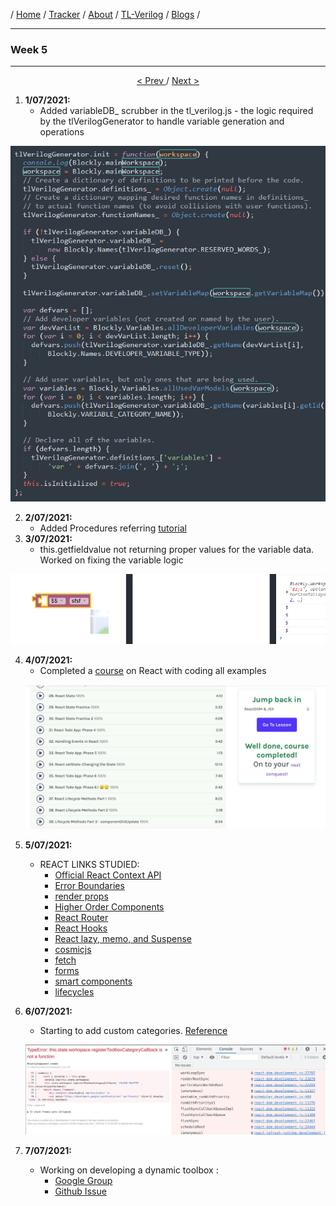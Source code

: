 / [Home](/index) / [Tracker](/gsoc-2021) / [About](pages/gsoc/about) / [TL-Verilog](pages/gsoc/TLV) / [Blogs](pages/blogs/gsoc-final-blog) /

---

### Week 5

---

<div align = "center">
    <a align = "left" href = "./wk4"> < Prev </a> 
      /
    <a  href = "./wk6"> Next > </a>  
  </div>


1. **1/07/2021:** 
   * Added variableDB_ scrubber in the tl_verilog.js - the logic required by the tlVerilogGenerator to handle variable generation and operations
  <p align="center">     
    <img src="../../images/tracker/image31.png"> 
  </p>
  
2. **2/07/2021:**
   * Added Procedures referring [tutorial](https://oucc.uk/index.php?action=content&id=47)
3. **3/07/2021:**
   * this.getfieldvalue not returning proper values for the variable data. Worked on fixing the variable logic
  <p align="center">     
    <img src="../../images/tracker/image45.png"> 
  </p>
  
4. **4/07/2021:**
   * Completed a [course](https://scrimba.com/learn/learnreact#) on React with coding all examples
   <p align="center">     
    <img src="../../images/tracker/image67.png"> 
  </p>  
  
5. **5/07/2021:**
   * REACT LINKS STUDIED:
      * [Official React Context API](https://reactjs.org/docs/context.html)
      * [Error Boundaries](https://reactjs.org/docs/error-boundaries.html)
      * [render props](https://reactjs.org/docs/render-props.html)
      * [Higher Order Components](https://reactjs.org/docs/higher-order-components.html)
      * [React Router](https://reacttraining.com/react-router/core/guides/philosophy)
      * [React Hooks](https://reactjs.org/docs/hooks-intro.html)
      * [React lazy, memo, and Suspense]( https://reactjs.org/blog/2018/10/23/react-v-16-6.html)
      * [cosmicjs](https://github.com/cosmicjs/simple-react-blog/blob/master/pages/post.js)
      * [fetch](https://developer.mozilla.org/en-US/docs/Web/API/WindowOrWorkerGlobalScope/fetch)
      * [forms](https://reactjs.org/docs/forms.html)
      * [smart components](https://medium.com/@dan_abramov/smart-and-dumb-components-7ca2f9a7c7d0)
      * [lifecycles](https://reactjs.org/blog/2018/03/29/react-v-16-3.html#component-lifecycle-changes)

6. **6/07/2021:**
   * Starting to add custom categories. [Reference](https://groups.google.com/forum/#!topic/blockly/MmGnFkfFXaI)
    <p align="center">     
    <img src="../../images/tracker/image9.png"> 
    </p>

7. **7/07/2021:**
   * Working on developing a dynamic toolbox :
     * [Google Group](https://developers.google.com/blockly/guides/configure/web/toolbox)
     * [Github Issue ](https://github.com/google/blockly/issues/872)

